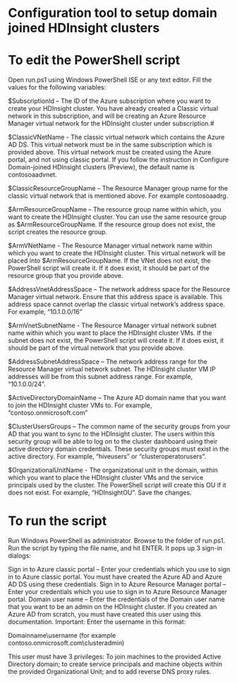 # Configuration tool to setup domain joined HDInsight clusters



# To edit the PowerShell script

Open run.ps1 using Windows PowerShell ISE or any text editor.
Fill the values for the following variables:


$SubscriptionId – The ID of the Azure subscription where you want to create your HDInsight cluster. You have already created a Classic virtual network in this subscription, and will be creating an Azure Resource Manager virtual network for the HDInsight cluster under subscription.#

$ClassicVNetName - The classic virtual network which contains the Azure AD DS. This virtual network must be in the same subscription which is provided above. This virtual network must be created using the Azure portal, and not using classic portal. If you follow the instruction in Configure Domain-joined HDInsight clusters (Preview), the default name is contosoaadvnet.

$ClassicResourceGroupName – The Resource Manager group name for the classic virtual network that is mentioned above. For example contosoaadrg.

$ArmResourceGroupName – The resource group name within which, you want to create the HDInsight cluster. You can use the same resource group as $ArmResourceGroupName. If the resource group does not exist, the script creates the resource group.

$ArmVNetName - The Resource Manager virtual network name within which you want to create the HDInsight cluster. This virtual network will be placed into $ArmResourceGroupName. If the VNet does not exist, the PowerShell script will create it. If it does exist, it should be part of the resource group that you provide above.

$AddressVnetAddressSpace – The network address space for the Resource Manager virtual network. Ensure that this address space is available. This address space cannot overlap the classic virtual network’s address space. For example, “10.1.0.0/16”

$ArmVnetSubnetName - The Resource Manager virtual network subnet name within which you want to place the HDInsight cluster VMs. If the subnet does not exist, the PowerShell script will create it. If it does exist, it should be part of the virtual network that you provide above.

$AddressSubnetAddressSpace – The network address range for the Resource Manager virtual network subnet. The HDInsight cluster VM IP addresses will be from this subnet address range. For example, “10.1.0.0/24”.

$ActiveDirectoryDomainName – The Azure AD domain name that you want to join the HDInsight cluster VMs to. For example, “contoso.onmicrosoft.com”

$ClusterUsersGroups – The common name of the security groups from your AD that you want to sync to the HDInsight cluster. The users within this security group will be able to log on to the cluster dashboard using their active directory domain credentials. These security groups must exist in the active directory. For example, “hiveusers” or “clusteroperatorusers”.

$OrganizationalUnitName - The organizational unit in the domain, within which you want to place the HDInsight cluster VMs and the service principals used by the cluster. The PowerShell script will create this OU if it does not exist. For example, “HDInsightOU”.
Save the changes.

# To run the script

Run Windows PowerShell as administrator.
Browse to the folder of run.ps1.
Run the script by typing the file name, and hit ENTER. It pops up 3 sign-in dialogs:

Sign in to Azure classic portal – Enter your credentials which you use to sign in to Azure classic portal. You must have created the Azure AD and Azure AD DS using these credentials.
Sign in to Azure Resource Manager portal – Enter your credentials which you use to sign in to Azure Resource Manager portal.
Domain user name – Enter the credentials of the Domain user name that you want to be an admin on the HDInsight cluster. If you created an Azure AD from scratch, you must have created this user using this documentation.
Important:
Enter the username in this format:

Domainname\username (for example contoso.onmicrosoft.com\clusteradmin)

This user must have 3 privileges: To join machines to the provided Active Directory domain; to create service principals and machine objects within the provided Organizational Unit; and to add reverse DNS proxy rules.
